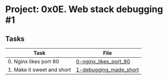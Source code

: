 # Project: 0x0E. Web stack debugging #1

## Tasks

| Task                       | File                                               |
|----------------------------|----------------------------------------------------|
| 0. Nginx likes port 80     | [0-nginx_likes_port_80](./0-nginx_likes_port_80)   |
| 1. Make it sweet and short | [1-debugging_made_short](./1-debugging_made_short) |
